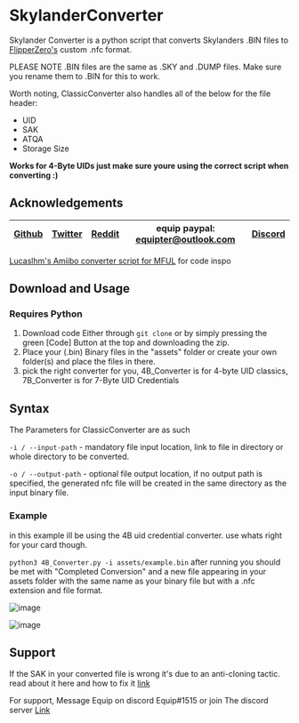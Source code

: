 # SkylanderConverter
Skylander Converter is a python script that converts Skylanders .BIN files to [FlipperZero's](https://flipperzero.one/) custom .nfc format. 

PLEASE NOTE .BIN files are the same as .SKY and .DUMP files. Make sure you rename them to .BIN for this to work.

Worth noting, ClassicConverter also handles all of the below for the file header:
- UID
- SAK
- ATQA
- Storage Size 

**Works for 4-Byte UIDs just make sure youre using the correct script when converting :)**
  

## Acknowledgements
| [Github](https://github.com/equipter) | [Twitter](https://twitter.com/Equip0x80) | [Reddit](https://www.reddit.com/user/equipter) | equip paypal: equipter@outlook.com | [Discord](https://discord.gg/e9XzfG5nV5) |
| :---: | :---: | :---: | :---: | :---: |

 [Lucaslhm's Amiibo converter script for MFUL](https://github.com/Lucaslhm/AmiiboFlipperConverter) for code inspo

## Download and Usage
### **Requires Python**

1. Download code Either through `git clone` or by simply pressing the green [Code] Button at the top and downloading the zip. 
2. Place your (.bin) Binary files in the "assets" folder or create your own folder(s) and place the files in there. 
3. pick the right converter for you, 4B_Converter is for 4-byte UID classics, 7B_Converter is for 7-Byte UID Credentials
## Syntax 
The Parameters for ClassicConverter are as such 

`-i / --input-path` - mandatory file input location, link to file in directory or whole directory to be converted. 

`-o / --output-path` - optional file output location, if no output path is specified, the generated nfc file will be created in the same directory as the input binary file. 

### Example
in this example ill be using the 4B uid credential converter. use whats right for your card though. 

`python3 4B_Converter.py -i assets/example.bin`
after running you should be met with "Completed Conversion" and a new file appearing in your assets folder with the same name as your binary file but with a .nfc extension and file format. 

![image](https://user-images.githubusercontent.com/72751518/182514125-be1aedb1-59e9-4994-906a-df83f36c0f66.png)

![image](https://user-images.githubusercontent.com/72751518/182514195-c766ca6a-234f-43e9-a779-fce67894f5e6.png)




## Support
If the SAK in your converted file is wrong it's due to an anti-cloning tactic. read about it here and how to fix it [link](https://gist.github.com/equipter/3022aea4e371e585ff6e46de637e7769)

For support, Message Equip on discord Equip#1515 or join The discord server [Link](https://discord.gg/e9XzfG5nV5)


